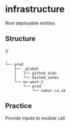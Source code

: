 # infrastructure

Root deployable entities

## Structure 

<account>/<region>/<environment>

```
.
└── prod
    ├── _global
    │   ├── github_oidc
    │   └── hosted_zones
    └── eu-west-2
        └── prod
            └── nahor.co.uk
```

## Practice

Provide inputs to module call
